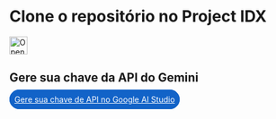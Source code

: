 # Clone o repositório no Project IDX
<a href="https://idx.google.com/import?url=https%3A%2F%2Fgithub.com%2FFelipeFlamarini%2Faula-receitas-gemini">
  <picture>
    <source
      media="(prefers-color-scheme: dark)"
      srcset="https://cdn.idx.dev/btn/open_light_32.svg">
    <source
      media="(prefers-color-scheme: light)"
      srcset="https://cdn.idx.dev/btn/open_dark_32.svg">
    <img
      height="32"
      alt="Open in IDX"
      src="https://cdn.idx.dev/btn/open_purple_32.svg">
  </picture>
</a>


## Gere sua chave da API do Gemini
<a href="https://aistudio.google.com/app/apikey" style="border: 1px solid #1263c8; color: #FFFFFF; background-color: #1263c8; padding: .5rem; border-radius: 20px;">
  Gere sua chave de API no Google AI Studio
</a>
